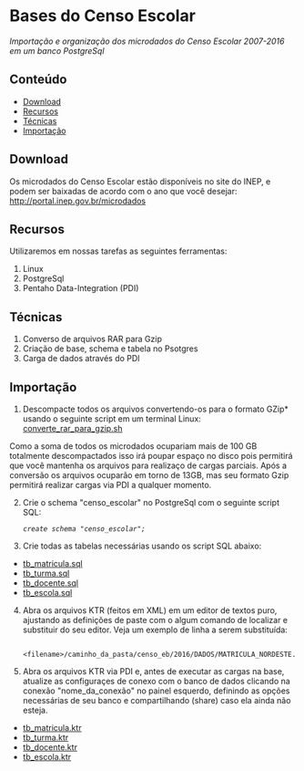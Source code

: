 Bases do Censo Escolar
========

_Importação e organização dos microdados do Censo Escolar 2007-2016 em um banco PostgreSql_

## Conteúdo

- [Download](#download)
- [Recursos](#recursos)
- [Técnicas](#tecnicas)
- [Importação](#importacao)

## Download

Os microdados do Censo Escolar estão disponíveis no site do INEP, e podem ser baixadas de acordo com o ano que você desejar: <a href="http://portal.inep.gov.br/microdados" target="_blank">http://portal.inep.gov.br/microdados</a>

## Recursos

Utilizaremos em nossas tarefas as seguintes ferramentas:

1. Linux
2. PostgreSql
3. Pentaho Data-Integration (PDI)

## Técnicas

1. Converso de arquivos RAR para Gzip
2. Criação de base, schema e tabela no Psotgres
3. Carga de dados através do PDI

## Importação

1. Descompacte todos os arquivos convertendo-os para o formato GZip* usando o seguinte script em um terminal Linux:
<a href="https://github.com/professorvirtual/educadata/blob/master/bases/censo_escolar/converte_rar_para_gzip.sh" target="_blank">converte_rar_para_gzip.sh</a>

Como a soma de todos os microdados ocupariam mais de 100 GB totalmente descompactados isso irá poupar espaço no disco pois permitirá que você mantenha os arquivos para realizaço de cargas parciais. Após a conversão os arquivos ocuparão em torno de 13GB, mas seu formato Gzip permitirá realizar cargas via PDI a qualquer momento.

2. Crie o schema "censo_escolar" no PostgreSql com o seguinte script SQL:

    _`create schema "censo_escolar";`_

3. Crie todas as tabelas necessárias usando os script SQL abaixo:

* <a href="https://github.com/professorvirtual/educadata/blob/master/bases/censo_escolar/tb_matricula.sql" target="_blank">tb_matricula.sql</a>
* <a href="https://github.com/professorvirtual/educadata/blob/master/bases/censo_escolar/tb_turma.sql" target="_blank">tb_turma.sql</a>
* <a href="https://github.com/professorvirtual/educadata/blob/master/bases/censo_escolar/tb_docente.sql" target="_blank">tb_docente.sql</a>
* <a href="https://github.com/professorvirtual/educadata/blob/master/bases/censo_escolar/tb_escola.sql" target="_blank">tb_escola.sql</a>

4. Abra os arquivos KTR (feitos em XML) em um editor de textos puro, ajustando as definições de paste com o algum comando de localizar e substituir do seu editor. Veja um exemplo de linha a serem substituída:

        <filename>/caminho_da_pasta/censo_eb/2016/DADOS/MATRICULA_NORDESTE.CSV.gz</filename>

5. Abra os arquivos KTR via PDI e, antes de executar as cargas na base, atualize as configuraçes de conexo com o banco de dados clicando na conexão "nome_da_conexão" no painel esquerdo, definindo as opções necessárias de seu banco e compartilhando (share) caso ela ainda não esteja.

* <a href="https://github.com/professorvirtual/educadata/blob/master/bases/censo_escolar/tb_matricula.ktr" target="_blank">tb_matricula.ktr</a>
* <a href="https://github.com/professorvirtual/educadata/blob/master/bases/censo_escolar/tb_turma.ktr" target="_blank">tb_turma.ktr</a>
* <a href="https://github.com/professorvirtual/educadata/blob/master/bases/censo_escolar/tb_docente.ktr" target="_blank">tb_docente.ktr</a>
* <a href="https://github.com/professorvirtual/educadata/blob/master/bases/censo_escolar/tb_escola.ktr" target="_blank">tb_escola.ktr</a>
